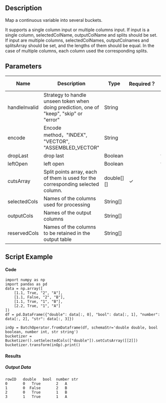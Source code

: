 ## Description
Map a continuous variable into several buckets.

 It supports a single column input or multiple columns input. If input is a single column, selectedColName,
 outputColName and splits should be set. If input are multiple columns, selectedColNames, outputColnames
 and splitsArray should be set, and the lengths of them should be equal. In the case of multiple columns,
 each column used the corresponding splits.

## Parameters
| Name | Description | Type | Required？ | Default Value |
| --- | --- | --- | --- | --- |
| handleInvalid |  Strategy to handle unseen token when doing prediction, one of "keep", "skip" or "error" | String | | "keep" |
| encode | Encode method，"INDEX", "VECTOR", "ASSEMBLED_VECTOR" | String |   |INDEX |
| dropLast | drop last | Boolean |  | true |
| leftOpen | left open | Boolean | | true |
| cutsArray | Split points array, each of them is used for the corresponding selected column. | double[][] | ✓ |  |
| selectedCols | Names of the columns used for processing | String[] |  |  |
| outputCols | Names of the output columns | String[] |  | null |
| reservedCols | Names of the columns to be retained in the output table | String[] |  | null |


## Script Example
#### Code
```
import numpy as np
import pandas as pd
data = np.array([
    [1.1, True, "2", "A"],
    [1.1, False, "2", "B"],
    [1.1, True, "1", "B"],
    [2.2, True, "1", "A"]
])
df = pd.DataFrame({"double": data[:, 0], "bool": data[:, 1], "number": data[:, 2], "str": data[:, 3]})

inOp = BatchOperator.fromDataframe(df, schemaStr='double double, bool boolean, number int, str string')
bucketizer = Bucketizer().setSelectedCols(["double"]).setCutsArray([[2]])
bucketizer.transform(inOp).print()
```
#### Results

##### Output Data
```
rowID   double   bool  number str
0       0   True       2   A
1       0  False       2   B
2       0   True       1   B
3       1   True       1   A
```
